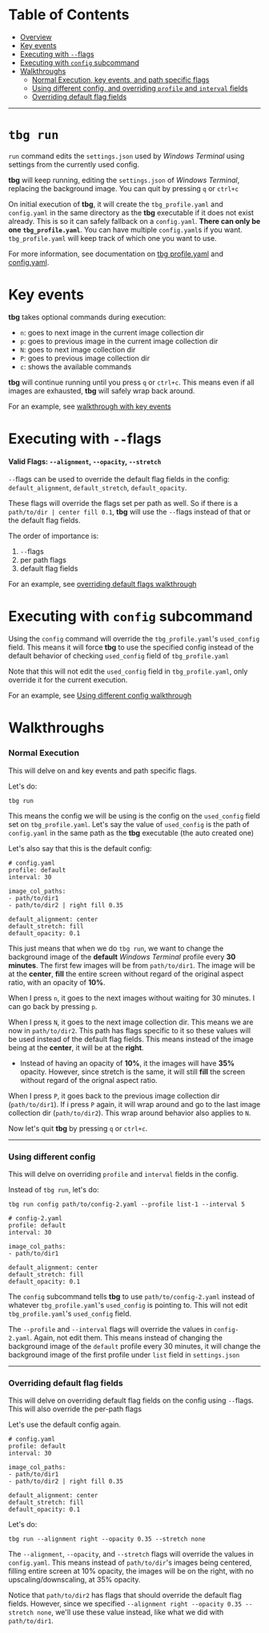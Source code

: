 # Table of Contents
- [Overview](#tbg-run)
- [Key events](#key-events)
- [Executing with `--`flags](#executing-with---flags)
- [Executing with `config` subcommand](#executing-with-config-subcommand)
- [Walkthroughs](#walkthroughs)
    - [Normal Execution, key events, and path specific flags](#normal-execution)
    - [Using different config, and overriding `profile` and `interval` fields](#using-different-config)
    - [Overriding default flag fields](#overriding-default-flag-fields)
---

# `tbg run`

`run` command edits the `settings.json` used by *Windows Terminal* using settings from the currently used config.

**tbg** will keep running, editing the `settings.json` of *Windows Terminal*, replacing the background image. You can quit by pressing `q` or `ctrl+c`

On initial execution of **tbg**, it will create the `tbg_profile.yaml` and `config.yaml` in the same directory as the **tbg** executable if it does not exist already. This is so it can safely fallback on a `config.yaml`. **There can only be one `tbg_profile.yaml`**. You can have multiple `config.yaml`s if you want. `tbg_profile.yaml` will keep track of which one you want to use.

For more information, see documentation on [tbg profile.yaml](https://github.com/saltkid/tbg/blob/main/docs/tbg_profile.yaml.md) and [config.yaml](https://github.com/saltkid/tbg/blob/main/docs/config.yaml.md).

# Key events
**tbg** takes optional commands during execution:
- `n`: goes to next image in the current image collection dir
- `p`: goes to previous image in the current image collection dir
- `N`: goes to next image collection dir
- `P`: goes to previous image collection dir
- `c`: shows the available commands

**tbg** will continue running until you press `q` or `ctrl+c`. This means even if all images are exhausted, **tbg** will safely wrap back around.

For an example, see [walkthrough with key events](#normal-execution)

# Executing with `--`flags
#### Valid Flags: `--alignment`, `--opacity`, `--stretch`

`--`flags can be used to override the default flag fields in the config: `default_alignment`, `default_stretch`, `default_opacity`.

These flags will override the flags set per path as well. So if there is a `path/to/dir | center fill 0.1`, **tbg** will use the `--`flags instead of that or the default flag fields.

The order of importance is:
1. `--`flags
2. per path flags
3. default flag fields 

For an example, see [overriding default flags walkthrough](#overriding-default-flag-fields)

# Executing with `config` subcommand
Using the `config` command will override the `tbg_profile.yaml`'s `used_config` field. This means it will force **tbg** to use the specified config instead of the default behavior of checking `used_config` field of `tbg_profile.yaml`

Note that this will not edit the `used_config` field in `tbg_profile.yaml`, only override it for the current execution.

For an example, see [Using different config walkthrough](#using-different-config)


# Walkthroughs
### Normal Execution
This will delve on and key events and path specific flags.

Let's do:
```
tbg run
```
This means the config we will be using is the config on the `used_config` field set on `tbg_profile.yaml`. Let's say the value of `used_config` is the path of `config.yaml` in the same path as the **tbg** executable (the auto created one)

Let's also say that this is the default config:
```
# config.yaml
profile: default
interval: 30

image_col_paths:
- path/to/dir1
- path/to/dir2 | right fill 0.35

default_alignment: center
default_stretch: fill
default_opacity: 0.1
```
This just means that when we do `tbg run`, we want to change the background image of the **default** *Windows Terminal* profile every **30 minutes**. The first few images will be from `path/to/dir1`. The image will be at the **center**, **fill** the entire screen without regard of the original aspect ratio, with an opacity of **10%**. 

When I press `n`, it goes to the next images without waiting for 30 minutes. I can go back by pressing `p`.

When I press `N`, it goes to the next image collection dir. This means we are now in `path/to/dir2`. This path has flags specific to it so these values will be used instead of the default flag fields. This means instead of the image being at the **center**, it will be at the **right**.
- Instead of having an opacity of **10%**, it the images will have **35%** opacity. However, since stretch is the same, it will still **fill** the screen without regard of the orignal aspect ratio.

When I press `P`, it goes back to the previous image collection dir (`path/to/dir1`). If i press `P` again, it will wrap around and go to the last image collection dir (`path/to/dir2`). This wrap around behavior also applies to `N`.

Now let's quit **tbg** by pressing `q` or `ctrl+c`.

---
### Using different config
This will delve on overriding `profile` and `interval` fields in the config.

Instead of `tbg run`, let's do:
```
tbg run config path/to/config-2.yaml --profile list-1 --interval 5
```
```
# config-2.yaml
profile: default
interval: 30

image_col_paths:
- path/to/dir1

default_alignment: center
default_stretch: fill
default_opacity: 0.1
```

The `config` subcommand tells **tbg** to use `path/to/config-2.yaml` instead of whatever `tbg_profile.yaml`'s `used_config` is pointing to. This will not edit `tbg_profile.yaml`'s `used_config` field. 

The `--profile` and `--interval` flags will override the values in `config-2.yaml`. Again, not edit them. This means instead of changing the background image of the `default` profile every 30 minutes, it will change the background image of the first profile under `list` field in `settings.json`

---
### Overriding default flag fields
This will delve on overriding default flag fields on the config using `--`flags. This will also override the per-path flags

Let's use the default config again.
```
# config.yaml
profile: default
interval: 30

image_col_paths:
- path/to/dir1
- path/to/dir2 | right fill 0.35

default_alignment: center
default_stretch: fill
default_opacity: 0.1
```
Let's do:
```
tbg run --alignment right --opacity 0.35 --stretch none
```

The `--alignment`, `--opacity`, and `--stretch` flags will override the values in `config.yaml`. This means instead of `path/to/dir`'s images being centered, filling entire screen at 10% opacity, the images will be on the right, with no upscaling/downscaling, at 35% opacity.

Notice that `path/to/dir2` has flags that should override the default flag fields. However, since we specified `--alignment right --opacity 0.35 --stretch none`, we'll use these value instead, like what we did with `path/to/dir1`.
